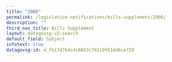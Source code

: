 ```yaml
---
title: "2006"
permalink: /legislative-notifications/bills-supplement/2006/
description: ""
third_nav_title: Bills Supplement
layout: datagovsg-v2-search
default_field: Subject
infotext: true
datagovsg-id: d_fb17d764c4c8053c76119f61dd6ce729
---
```

